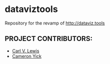 # dataviztools
Repository for the revamp of http://dataviz.tools 


## PROJECT CONTRIBUTORS:
+ [Carl V. Lewis](https://github.com/carlvlewis)
+ [Cameron Yick](https://github.com/hydrosquall)
